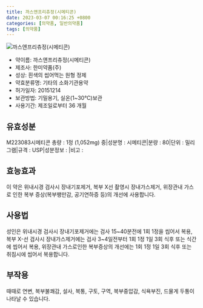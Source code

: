 ```yaml
---
title: 까스앤프리츄정(시메티콘)
date: 2023-03-07 00:16:25 +0800
categories: [의약품, 일반의약품]
tags: [의약품]
---
```

![까스앤프리츄정(시메티콘)](https://nedrug.mfds.go.kr/pbp/cmn/itemImageDownload/147427158517500153)

- 약이름: 까스앤프리츄정(시메티콘)
- 제조사: 한미약품(주)
- 성상: 흰색의 씹어먹는 원형 정제
- 약효분류명: 기타의 소화기관용약
- 허가일자: 20151214
- 보관방법: 기밀용기, 실온(1~30℃)보관
- 사용기간: 제조일로부터 36 개월
## 유효성분
M223083시메티콘
총량 : 1정 (1,052mg) 중|성분명 : 시메티콘|분량 : 80|단위 : 밀리그램|규격 : USP|성분정보 : |비고 :
## 효능효과
이 약은 위내시경 검사시 장내기포제거, 복부 X선 촬영시 장내가스제거, 위장관내 가스로 인한 복부 증상(복부팽만감, 공기연하증 등)의 개선에 사용합니다.
## 사용법
성인은 위내시경 검사시 장내기포제거에는 검사 15~40분전에 1회 1정을 씹어서 복용, 복부 X-선 검사시 장내가스제거에는 검사 3~4일전부터 1회 1정 1일 3회 식후 또는 식간에 씹어서 복용, 위장관내 가스로인한 복부증상의 개선에는 1회 1정 1일 3회 식후 또는 취침시에 씹어서 복용합니다.
## 부작용
때때로 연변, 복부불쾌감, 설사, 복통, 구토, 구역, 복부중압감, 식욕부진, 드물게 두통이 나타날 수 있습니다.
